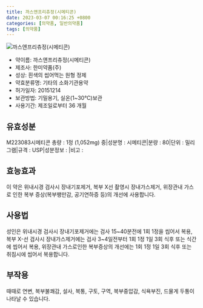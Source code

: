 ```yaml
---
title: 까스앤프리츄정(시메티콘)
date: 2023-03-07 00:16:25 +0800
categories: [의약품, 일반의약품]
tags: [의약품]
---
```

![까스앤프리츄정(시메티콘)](https://nedrug.mfds.go.kr/pbp/cmn/itemImageDownload/147427158517500153)

- 약이름: 까스앤프리츄정(시메티콘)
- 제조사: 한미약품(주)
- 성상: 흰색의 씹어먹는 원형 정제
- 약효분류명: 기타의 소화기관용약
- 허가일자: 20151214
- 보관방법: 기밀용기, 실온(1~30℃)보관
- 사용기간: 제조일로부터 36 개월
## 유효성분
M223083시메티콘
총량 : 1정 (1,052mg) 중|성분명 : 시메티콘|분량 : 80|단위 : 밀리그램|규격 : USP|성분정보 : |비고 :
## 효능효과
이 약은 위내시경 검사시 장내기포제거, 복부 X선 촬영시 장내가스제거, 위장관내 가스로 인한 복부 증상(복부팽만감, 공기연하증 등)의 개선에 사용합니다.
## 사용법
성인은 위내시경 검사시 장내기포제거에는 검사 15~40분전에 1회 1정을 씹어서 복용, 복부 X-선 검사시 장내가스제거에는 검사 3~4일전부터 1회 1정 1일 3회 식후 또는 식간에 씹어서 복용, 위장관내 가스로인한 복부증상의 개선에는 1회 1정 1일 3회 식후 또는 취침시에 씹어서 복용합니다.
## 부작용
때때로 연변, 복부불쾌감, 설사, 복통, 구토, 구역, 복부중압감, 식욕부진, 드물게 두통이 나타날 수 있습니다.
